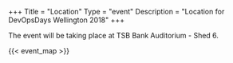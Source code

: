 +++
Title = "Location"
Type = "event"
Description = "Location for DevOpsDays Wellington 2018"
+++

The event will be taking place at TSB Bank Auditorium - Shed 6.

<!-- Uncomment this only if you have set the coordinates for your location in the config yaml. Get Latitude and Longitude of a Point: http://itouchmap.com/latlong.html -->
{{< event_map >}}
